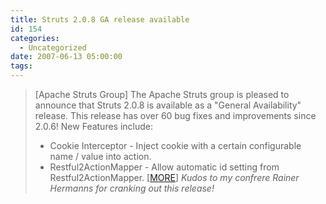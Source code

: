 ```yaml
---
title: Struts 2.0.8 GA release available
id: 154
categories:
  - Uncategorized
date: 2007-06-13 05:00:00
tags:
---
```


> [Apache Struts Group] The Apache Struts group is pleased to announce that Struts 2.0.8 is available as a "General Availability" release. This release has over 60 bug fixes and improvements since 2.0.6! New Features include:
> 
> *   Cookie Interceptor - Inject cookie with a certain configurable name / value into action.
> *   Restful2ActionMapper - Allow automatic id setting from Restful2ActionMapper.
> [[MORE](http://struts.apache.org/announce.html#a20070612)]
_Kudos to my confrere Rainer Hermanns for cranking out this release!_
